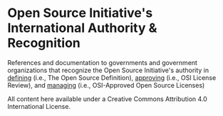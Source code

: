 # Open Source Initiative's International Authority & Recognition
References and documentation to governments and government organizations that recognize the Open Source Initiative's authority in [defining](https://opensource.org/osd) (i.e., The Open Source Definition), [approving](https://opensource.org/approval) (i.e., OSI License Review), and [managing](https://opensource.org/licenses) (i.e., OSI-Approved Open Source Licenses)

All content here available under a Creative Commons Attribution 4.0 International License.
